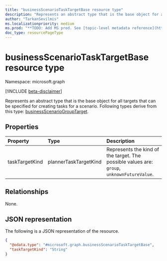 ```yaml
---
title: "businessScenarioTaskTargetBase resource type"
description: "Represents an abstract type that is the base object for all targets that can be specified for creating tasks for a scenario."
author: "TarkanSevilmis"
ms.localizationpriority: medium
ms.prod: "**TODO: Add MS prod. See [topic-level metadata reference](https://aka.ms/msgo?pagePath=Document-APIs/Guidelines/Metadata)**"
doc_type: resourcePageType
---
```


# businessScenarioTaskTargetBase resource type

Namespace: microsoft.graph

[!INCLUDE [beta-disclaimer](../../includes/beta-disclaimer.md)]

Represents an abstract type that is the base object for all targets that can be specified for creating tasks for a scenario.
Following types derive from this type: [businessScenarioGroupTarget](businessscenariogrouptarget.md).


## Properties

|Property|Type|Description|
|:---|:---|:---|
|taskTargetKind|plannerTaskTargetKind|Represents the kind of the target. The possible values are: `group`, `unknownFutureValue`.|

## Relationships

None.

## JSON representation

The following is a JSON representation of the resource.
<!-- {
  "blockType": "resource",
  "@odata.type": "microsoft.graph.businessScenarioTaskTargetBase"
}
-->
``` json
{
  "@odata.type": "#microsoft.graph.businessScenarioTaskTargetBase",
  "taskTargetKind": "String"
}
```
